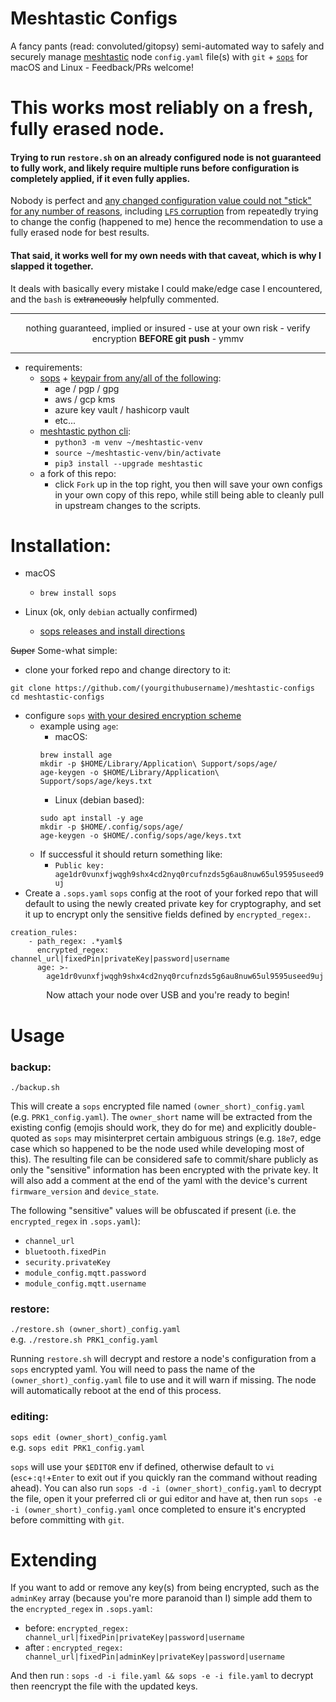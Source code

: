 # Meshtastic Configs

A fancy pants (read: convoluted/gitopsy) semi-automated way to safely and securely manage [meshtastic](https://meshtastic.org/) node `config.yaml` file(s) with `git` +
[`sops`](https://github.com/getsops/sops) for macOS and Linux - Feedback/PRs welcome!

# This works most reliably on a fresh, fully erased node.
#### Trying to run `restore.sh` on an already configured node is not guaranteed to fully work, and likely require multiple runs before configuration is completely applied, if it even fully applies.
Nobody is perfect and [any changed configuration value could not "stick" for any number of reasons](https://github.com/meshtastic/firmware/issues/5640), including [`LFS` corruption](https://github.com/meshtastic/firmware/issues/5839) from repeatedly trying to change the config (happened to me) hence the recommendation to use a fully erased node for best results.


#### That said, it works well for my own needs with that caveat, which is why I slapped it together.
It deals with basically every mistake I could make/edge case I encountered, and the `bash` is ~~extraneously~~ helpfully commented.

<hr />
<p align="center">nothing guaranteed, implied or insured - use at your own risk - verify encryption <b>BEFORE git push</b> - ymmv</p>
<hr />


- requirements:
  - [sops](https://github.com/getsops/sops) + [keypair from any/all of the following](https://github.com/getsops/sops?tab=readme-ov-file#using-sops-yaml-conf-to-select-kms-pgp-and-age-for-new-files):
    - age / pgp / gpg
    - aws / gcp kms
    - azure key vault / hashicorp vault
    - etc...
  - [meshtastic python cli](https://meshtastic.org/docs/software/python/cli/installation/?install-python-cli=macos):
    - `python3 -m venv ~/meshtastic-venv`
    - `source ~/meshtastic-venv/bin/activate`
    - `pip3 install --upgrade meshtastic`
  - a fork of this repo:
    - click `Fork` up in the top right, you then will save your own configs in your own copy of this repo, while still being able to cleanly pull in upstream changes to the scripts.


# Installation:
- macOS
  - `brew install sops`

- Linux (ok, only `debian` actually confirmed)
  - [sops releases and install directions](https://github.com/getsops/sops/releases)

~~Super~~ Some-what simple:
- clone your forked repo and change directory to it:
```
git clone https://github.com/(yourgithubusername)/meshtastic-configs
cd meshtastic-configs
```
- configure `sops` [with your desired encryption scheme](https://github.com/getsops/sops?tab=readme-ov-file#usage)
  - example using `age`:
    - macOS:
    ```
    brew install age
    mkdir -p $HOME/Library/Application\ Support/sops/age/
    age-keygen -o $HOME/Library/Application\ Support/sops/age/keys.txt
    ```
    - Linux (debian based):
    ```
    sudo apt install -y age
    mkdir -p $HOME/.config/sops/age/
    age-keygen -o $HOME/.config/sops/age/keys.txt
    ```
  - If successful it should return something like:
    - `Public key: age1dr0vunxfjwqgh9shx4cd2nyq0rcufnzds5g6au8nuw65ul9595useed9uj`
- Create a `.sops.yaml` `sops` config at the root of your forked repo that will default to using the newly created private key for cryptography, and
set it up to encrypt only the sensitive fields defined by `encrypted_regex:`.
```
creation_rules:
    - path_regex: .*yaml$
      encrypted_regex: channel_url|fixedPin|privateKey|password|username
      age: >-
        age1dr0vunxfjwqgh9shx4cd2nyq0rcufnzds5g6au8nuw65ul9595useed9uj
```

<p align="center">Now attach your node over USB and you're ready to begin!</p>

# Usage

### backup:

`./backup.sh`

This will create a `sops` encrypted file named `(owner_short)_config.yaml` (e.g. `PRK1_config.yaml`).
The `owner_short` name will be extracted from the existing config (emojis should work, they do for me) and explicitly double-quoted as `sops` may misinterpret certain ambiguous strings (e.g. `18e7`, edge case which so happened to be the node used while developing most of this).
The resulting file can be considered safe to commit/share publicly as only the "sensitive" information has been encrypted with the private key.
It will also add a comment at the end of the yaml with the device's current `firmware_version` and `device_state`.

The following "sensitive" values will be obfuscated if present (i.e. the `encrypted_regex` in `.sops.yaml`):
- `channel_url`
- `bluetooth.fixedPin`
- `security.privateKey`
- `module_config.mqtt.password`
- `module_config.mqtt.username`


### restore:

`./restore.sh (owner_short)_config.yaml`
<br />e.g. `./restore.sh PRK1_config.yaml`

Running `restore.sh` will decrypt and restore a node's configuration from a `sops` encrypted yaml.
You will need to pass the name of the `(owner_short)_config.yaml` file to use and it will warn if missing.
The node will automatically reboot at the end of this process.


### editing:

`sops edit (owner_short)_config.yaml`
<br />e.g. `sops edit PRK1_config.yaml`

`sops` will use your `$EDITOR` env if defined, otherwise default to `vi` (`esc`+`:q!`+`Enter` to exit out if you quickly ran the command without reading ahead).
You can also run `sops -d -i (owner_short)_config.yaml` to decrypt the file, open it your preferred cli or gui editor and have at, then run
`sops -e -i (owner_short)_config.yaml` once completed to ensure it's encrypted before committing with `git`.

# Extending

If you want to add or remove any key(s) from being encrypted, such as the `adminKey` array (because you're more paranoid than I) simple add them to the `encrypted_regex` in `.sops.yaml`:
- before: `encrypted_regex: channel_url|fixedPin|privateKey|password|username`
- after : `encrypted_regex: channel_url|fixedPin|adminKey|privateKey|password|username`

And then run : `sops -d -i file.yaml && sops -e -i file.yaml` to decrypt then reencrypt the file with the updated keys.
